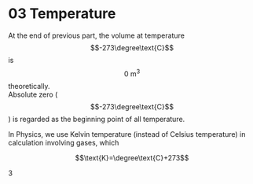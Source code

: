 # 03 Temperature

At the end of previous part, the volume at temperature $$-273\degree\text{C}$$ is $$0\text{ m}^3$$ theoretically.  
Absolute zero \($$-273\degree\text{C}$$\) is regarded as the beginning point of all temperature.

In Physics, we use Kelvin temperature \(instead of Celsius temperature\) in calculation involving gases, which

>

$$\text{K}=\degree\text{C}+273$$ 

3

